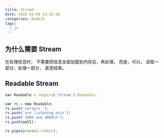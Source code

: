 ```yaml
---
title: Stream
date: 2018-02-09 13:42:10
categories: NodeJS
tags:
  - js
---
```


## 为什么需要 Stream

在处理信息时，
不需要把信息全部加载到内存后，再处理，
而是，可以，
读取一部分，处理一部分，
直至结束。

## Readable Stream

```js
var Readable = require('stream').Readable;

var rs = new Readable;
rs.push('servers ');
rs.push('are listening on\n');
rs.push('3000 and 4000\n');
rs.push(null);

rs.pipe(process.stdout);
```

